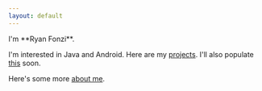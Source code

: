 ```yaml
---
layout: default
---
```


<div class="lead pretty-links">
  I'm **Ryan Fonzi**.

  I'm interested in Java and Android. Here are my [projects](projects/). I'll also populate [this](work/) soon.

  Here's some more [about me](about/). 
</div>
